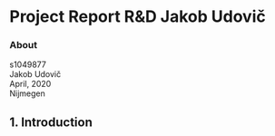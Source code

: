# Project Report R&D Jakob Udovič


### About
s1049877  
Jakob Udovič  
April, 2020  
Nijmegen  

## 1. Introduction

